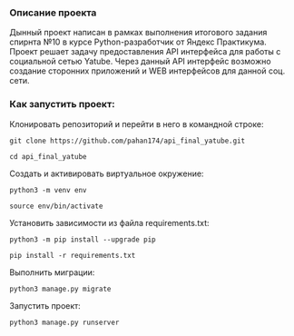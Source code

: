 ### Описание проекта

Дынный проект написан в рамках выполнения итогового задания спирнта №10 в курсе Python-разработчик от Яндекс Практикума.
Проект решает задачу предоставления API интерфейса для работы с социальной сетью Yatube.
Через данный API интерфейс возможно создание сторонних приложений и WEB интерфейсов для данной соц. сети.

### Как запустить проект:

Клонировать репозиторий и перейти в него в командной строке:

```
git clone https://github.com/pahan174/api_final_yatube.git
```

```
cd api_final_yatube
```

Cоздать и активировать виртуальное окружение:

```
python3 -m venv env
```

```
source env/bin/activate
```

Установить зависимости из файла requirements.txt:

```
python3 -m pip install --upgrade pip
```

```
pip install -r requirements.txt
```

Выполнить миграции:

```
python3 manage.py migrate
```

Запустить проект:

```
python3 manage.py runserver
```
